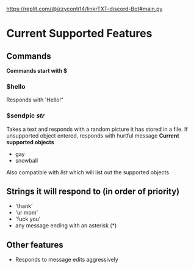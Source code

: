 https://replit.com/@izzyconti14/linkrTXT-discord-Bot#main.py

# Current Supported Features

## Commands
**Commands start with $**
### $hello
Responds with 'Hello!"

### $sendpic _str_
Takes a text and responds with a random picture it has stored in a file.
If unsupported object entered, responds with hurtful message
**Current supported objects**
* gay
* snowball

Also compatible with _list_ which will list out the supported objects

## Strings it will respond to (in order of priority)
* 'thank'
* 'ur mom'
* 'fuck you'
* any message ending with an asterisk (*)

## Other features
* Responds to message edits aggressively
